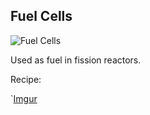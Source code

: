 ## Fuel Cells

![Fuel Cells](https://i.imgur.com/tFvFKva.png?1)

Used as fuel in fission reactors.

Recipe:

`[Imgur](https://i.imgur.com/zzst9nY.png)